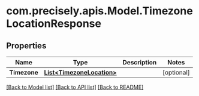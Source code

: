 # com.precisely.apis.Model.TimezoneLocationResponse
## Properties

Name | Type | Description | Notes
------------ | ------------- | ------------- | -------------
**Timezone** | [**List&lt;TimezoneLocation&gt;**](TimezoneLocation.md) |  | [optional] 

[[Back to Model list]](../README.md#documentation-for-models) [[Back to API list]](../README.md#documentation-for-api-endpoints) [[Back to README]](../README.md)

